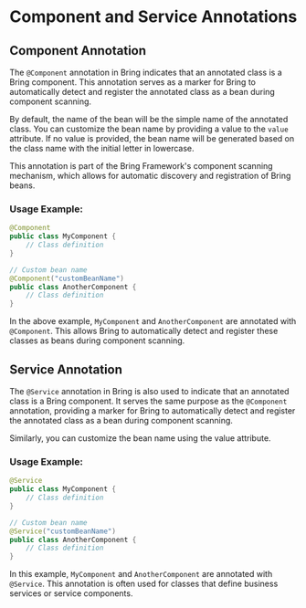 # Component and Service Annotations

## Component Annotation

The `@Component` annotation in Bring indicates that an annotated class is a Bring component. This annotation serves as a marker for Bring to automatically detect and register the annotated class as a bean during component scanning.

By default, the name of the bean will be the simple name of the annotated class. You can customize the bean name by providing a value to the `value` attribute. If no value is provided, the bean name will be generated based on the class name with the initial letter in lowercase.

This annotation is part of the Bring Framework's component scanning mechanism, which allows for automatic discovery and registration of Bring beans.

### Usage Example:

```java
@Component
public class MyComponent {
    // Class definition
}

// Custom bean name
@Component("customBeanName")
public class AnotherComponent {
    // Class definition
}
```
In the above example, `MyComponent` and `AnotherComponent` are annotated with `@Component`. 
This allows Bring to automatically detect and register these classes as beans during component scanning.

## Service Annotation

The `@Service` annotation in Bring is also used to indicate that an annotated class is a Bring component. 
It serves the same purpose as the `@Component` annotation, providing a marker for Bring to automatically 
detect and register the annotated class as a bean during component scanning.

Similarly, you can customize the bean name using the value attribute.

### Usage Example:

```java
@Service
public class MyComponent {
    // Class definition
}

// Custom bean name
@Service("customBeanName")
public class AnotherComponent {
    // Class definition
}
```

In this example, `MyComponent` and `AnotherComponent` are annotated with `@Service`. 
This annotation is often used for classes that define business services or service components.